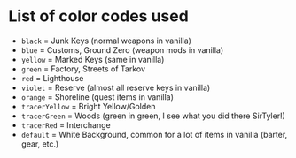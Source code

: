 # List of color codes used

- `black` = Junk Keys (normal weapons in vanilla)
- `blue` = Customs, Ground Zero (weapon mods in vanilla)
- `yellow` = Marked Keys (same in vanilla)
- `green` = Factory, Streets of Tarkov
- `red` = Lighthouse
- `violet` = Reserve (almost all reserve keys in vanilla)
- `orange` = Shoreline (quest items in vanilla)
- `tracerYellow` = Bright Yellow/Golden
- `tracerGreen` = Woods (green in green, I see what you did there SirTyler!)
- `tracerRed` = Interchange
- `default` = White Background, common for a lot of items in vanilla (barter, gear, etc.)
